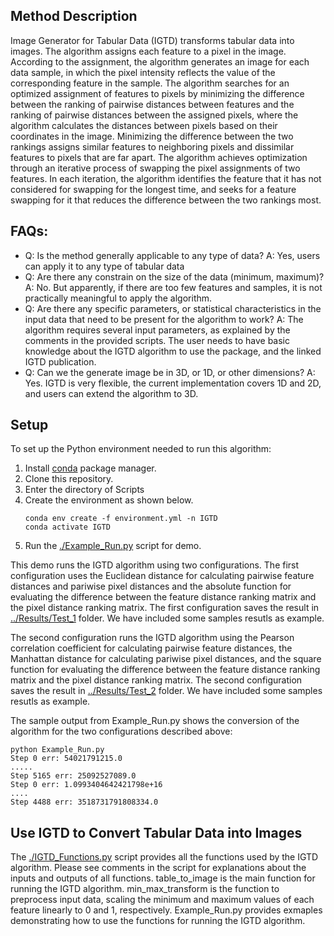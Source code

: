 ## Method Description

Image Generator for Tabular Data (IGTD) transforms tabular data into images. The algorithm assigns each feature to a pixel in the image. According to the assignment, the algorithm generates an image for each data sample, in which the pixel intensity reflects the value of the corresponding feature in the sample. The algorithm searches for an optimized assignment of features to pixels by minimizing the difference between the ranking of pairwise distances between features and the ranking of pairwise distances between the assigned pixels, where the algorithm calculates the distances between pixels based on their coordinates in the image. Minimizing the difference between the two rankings assigns similar features to neighboring pixels and dissimilar features to pixels that are far apart. The algorithm achieves optimization through an iterative process of swapping the pixel assignments of two features. In each iteration, the algorithm identifies the feature that it has not considered for swapping for the longest time, and seeks for a feature swapping for it that reduces the difference between the two rankings most.   


## FAQs:

* Q: Is the method generally applicable to any type of data?
A: Yes, users can apply it to any type of tabular data
* Q: Are there any constrain on the size of the data (minimum, maximum)?
A: No. But apparently, if there are too few features and samples, it is not practically meaningful to apply the algorithm.
* Q: Are there any specific parameters, or statistical characteristics in the input data that need to be present for the algorithm to work?
A: The algorithm requires several input parameters, as explained by the comments in the provided scripts. The user needs to have basic knowledge about the IGTD algorithm to use the package, and the linked IGTD publication.
* Q: Can we the generate image be in 3D, or 1D, or other dimensions?
A: Yes. IGTD is very flexible, the current implementation covers 1D and 2D, and users can extend the algorithm to 3D.

## Setup

To set up the Python environment needed to run this algorithm:
1. Install [conda](https://docs.conda.io/en/latest/) package manager.
2. Clone this repository.
3. Enter the directory of Scripts
4. Create the environment as shown below.
    ```
    conda env create -f environment.yml -n IGTD
    conda activate IGTD
    ```
5.  Run the [./Example_Run.py](./Example_Run.py) script for demo. 

This demo runs the IGTD algorithm using two configurations. The first configuration uses the Euclidean distance for calculating pairwise feature distances and pariwise pixel distances and the absolute function for evaluating the difference between the feature distance ranking matrix and the pixel distance ranking matrix. The first configuration saves the result in [../Results/Test_1](../Results/Test_1) folder. We have included some samples resutls as example.

The second configuration runs the IGTD algorithm using the Pearson correlation coefficient for calculating pairwise feature distances, the Manhattan distance for calculating pariwise pixel distances, and the square function for evaluating the difference between the feature distance ranking matrix and the pixel distance ranking matrix. The second configuration saves the result in [../Results/Test_2](../Results/Test_2) folder. We have included some samples resutls as example.

The sample output from Example_Run.py shows the conversion of the algorithm for the two configurations described above: 

```
python Example_Run.py
Step 0 err: 54021791215.0
.....
Step 5165 err: 25092527089.0
Step 0 err: 1.0993404642421798e+16
....
Step 4488 err: 3518731791808334.0
```



## Use IGTD to Convert Tabular Data into Images

The [./IGTD_Functions.py](./IGTD_Functions.py) script provides all the functions used by the IGTD algorithm. Please see comments in the script for explanations about the inputs and outputs of all functions. table_to_image is the main function for running the IGTD algorithm. min_max_transform is the function to preprocess input data, scaling the minimum and maximum values of each feature linearly to 0 and 1, respectively. Example_Run.py provides exmaples demonstrating how to use the functions for running the IGTD algorithm. 
